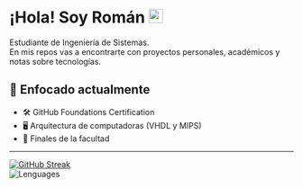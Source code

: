 # ¡Hola! Soy Román <img src="https://media.giphy.com/media/hvRJCLFzcasrR4ia7z/giphy.gif" width="25px">  
Estudiante de Ingeniería de Sistemas.  
En mis repos vas a encontrarte con proyectos personales, académicos y notas sobre tecnologías.


## 🎯 Enfocado actualmente

- 🛠 GitHub Foundations Certification
- 🖥️ Arquitectura de computadoras (VHDL y MIPS)  
- 📖 Finales de la facultad

---
[![GitHub Streak](https://streak-stats.demolab.com?user=RomanLupiano&theme=radical)](https://git.io/streak-stats)  
![Lenguages](https://github-profile-summary-cards.vercel.app/api/cards/most-commit-language?username=RomanLupiano&theme=radical)
